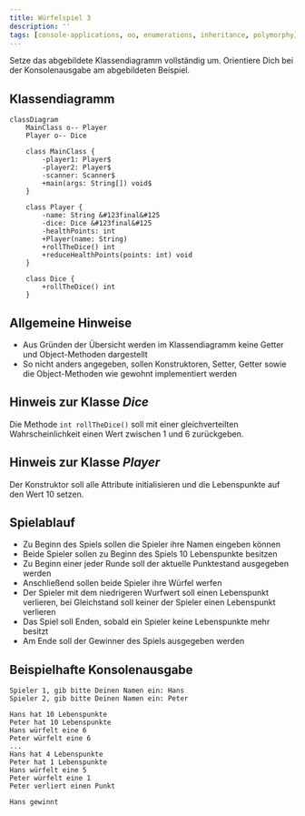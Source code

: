 ```yaml
---
title: Würfelspiel 3
description: ''
tags: [console-applications, oo, enumerations, inheritance, polymorphy]
---
```


Setze das abgebildete Klassendiagramm vollständig um. Orientiere Dich bei der
Konsolenausgabe am abgebildeten Beispiel.

## Klassendiagramm

```mermaid
classDiagram
    MainClass o-- Player
    Player o-- Dice

    class MainClass {
        -player1: Player$
        -player2: Player$
        -scanner: Scanner$
        +main(args: String[]) void$
    }

    class Player {
        -name: String &#123final&#125
        -dice: Dice &#123final&#125
        -healthPoints: int
        +Player(name: String)
        +rollTheDice() int
        +reduceHealthPoints(points: int) void
    }

    class Dice {
        +rollTheDice() int
    }
```

## Allgemeine Hinweise

- Aus Gründen der Übersicht werden im Klassendiagramm keine Getter und
  Object-Methoden dargestellt
- So nicht anders angegeben, sollen Konstruktoren, Setter, Getter sowie die
  Object-Methoden wie gewohnt implementiert werden

## Hinweis zur Klasse _Dice_

Die Methode `int rollTheDice()` soll mit einer gleichverteilten
Wahrscheinlichkeit einen Wert zwischen 1 und 6 zurückgeben.

## Hinweis zur Klasse _Player_

Der Konstruktor soll alle Attribute initialisieren und die Lebenspunkte auf den
Wert 10 setzen.

## Spielablauf

- Zu Beginn des Spiels sollen die Spieler ihre Namen eingeben können
- Beide Spieler sollen zu Beginn des Spiels 10 Lebenspunkte besitzen
- Zu Beginn einer jeder Runde soll der aktuelle Punktestand ausgegeben werden
- Anschließend sollen beide Spieler ihre Würfel werfen
- Der Spieler mit dem niedrigeren Wurfwert soll einen Lebenspunkt verlieren, bei
  Gleichstand soll keiner der Spieler einen Lebenspunkt verlieren
- Das Spiel soll Enden, sobald ein Spieler keine Lebenspunkte mehr besitzt
- Am Ende soll der Gewinner des Spiels ausgegeben werden

## Beispielhafte Konsolenausgabe

```console
Spieler 1, gib bitte Deinen Namen ein: Hans
Spieler 2, gib bitte Deinen Namen ein: Peter

Hans hat 10 Lebenspunkte
Peter hat 10 Lebenspunkte
Hans würfelt eine 6
Peter würfelt eine 6
...
Hans hat 4 Lebenspunkte
Peter hat 1 Lebenspunkte
Hans würfelt eine 5
Peter würfelt eine 1
Peter verliert einen Punkt

Hans gewinnt
```
